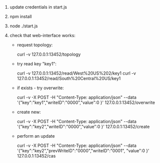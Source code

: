 1. update credentials in start.js
2. npm install
3. node ./start.js
4. check that web-interface works:
   
   - request topology:
       
       curl -v 127.0.0.1:13452/topology

   - try read key "key1":

       curl -v 127.0.0.1:13452/read/West%20US%202/key1
       curl -v 127.0.0.1:13452/read/South%20Central%20US/key1
       

   - if exists - try overwrite:

       curl -v -X POST -H "Content-Type: application/json" --data '{"key":"key1","writeID":"0000","value":0 }' 127.0.0.1:13452/overwrite

   - create new:

       curl -v -X POST -H "Content-Type: application/json" --data '{"key":"key2","writeID":"0000","value":0 }' 127.0.0.1:13452/create

   - perform an update

       curl -v -X POST -H "Content-Type: application/json" --data '{"key":"key2","prevWriteID":"0000","writeID":"0001", "value":0 }' 127.0.0.1:13452/cas